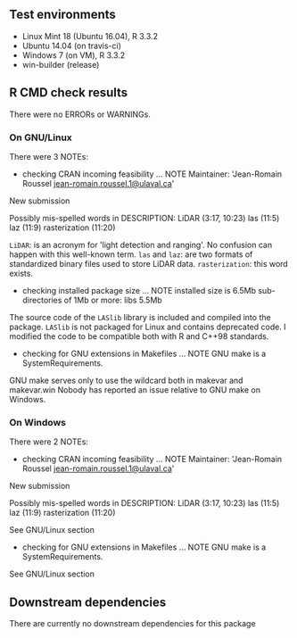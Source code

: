 ## Test environments
* Linux Mint 18 (Ubuntu 16.04), R 3.3.2
* Ubuntu 14.04 (on travis-ci)
* Windows 7 (on VM), R 3.3.2
* win-builder (release)

## R CMD check results
There were no ERRORs or WARNINGs. 

### On GNU/Linux
There were 3 NOTEs:

* checking CRAN incoming feasibility ... NOTE
Maintainer: 'Jean-Romain Roussel <jean-romain.roussel.1@ulaval.ca>'

New submission

Possibly mis-spelled words in DESCRIPTION:
  LiDAR (3:17, 10:23)
  las (11:5)
  laz (11:9)
  rasterization (11:20)

`LiDAR`: is an acronym for 'light detection and ranging'. No confusion can happen with this well-known term.
`las` and `laz`: are two formats of standardized binary files used to store LiDAR data.
`rasterization`: this word exists.

* checking installed package size ... NOTE
  installed size is  6.5Mb
  sub-directories of 1Mb or more:
    libs   5.5Mb

The source code of the `LASlib` library is included and compiled into the package.
`LASlib` is not packaged for Linux and contains deprecated code. 
I modified the code to be compatible both with R and C++98 standards.

* checking for GNU extensions in Makefiles ... NOTE
GNU make is a SystemRequirements.

GNU make serves only to use the wildcard both in makevar and makevar.win 
Nobody has reported an issue relative to GNU make on Windows.

### On Windows
There were 2 NOTEs:

* checking CRAN incoming feasibility ... NOTE
Maintainer: 'Jean-Romain Roussel <jean-romain.roussel.1@ulaval.ca>'

New submission

Possibly mis-spelled words in DESCRIPTION:
  LiDAR (3:17, 10:23)
  las (11:5)
  laz (11:9)
  rasterization (11:20)

See GNU/Linux section

* checking for GNU extensions in Makefiles ... NOTE
GNU make is a SystemRequirements.

See GNU/Linux section

## Downstream dependencies
There are currently no downstream dependencies for this package
